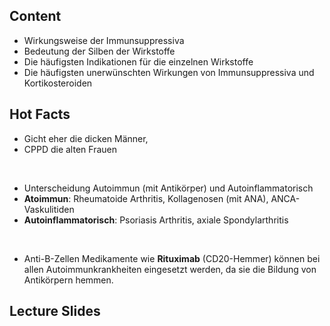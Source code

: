

## Content

- Wirkungsweise der Immunsuppressiva 
- Bedeutung der Silben der Wirkstoffe
- Die häufigsten Indikationen für die einzelnen Wirkstoffe
- Die häufigsten unerwünschten Wirkungen von Immunsuppressiva und Kortikosteroiden

## Hot Facts

- Gicht eher die dicken Männer,
- CPPD die alten Frauen

<br>

- Unterscheidung Autoimmun (mit Antikörper) und Autoinflammatorisch
- **Atoimmun**: Rheumatoide Arthritis, Kollagenosen (mit ANA), ANCA-Vaskulitiden
- **Autoinflammatorisch**: Psoriasis Arthritis, axiale Spondylarthritis

<br>

- Anti-B-Zellen Medikamente wie **Rituximab** (CD20-Hemmer) können bei allen Autoimmunkrankheiten eingesetzt werden, da sie die Bildung von Antikörpern hemmen. 

## Lecture Slides

